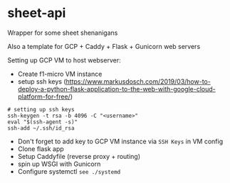 # sheet-api
Wrapper for some sheet shenanigans


Also a template for GCP + Caddy + Flask + Gunicorn web servers


Setting up GCP VM to host webserver:
* Create f1-micro VM instance
* setup ssh keys (https://www.markusdosch.com/2019/03/how-to-deploy-a-python-flask-application-to-the-web-with-google-cloud-platform-for-free/)
```
# setting up ssh keys
ssh-keygen -t rsa -b 4096 -C "<username>"
eval "$(ssh-agent -s)"
ssh-add ~/.ssh/id_rsa
```
* Don't forget to add key to GCP VM instance via `SSH Keys` in VM config
* Clone flask app
* Setup Caddyfile (reverse proxy + routing)
* spin up WSGI with Gunicorn
* Configure systemctl `see ./systemd`
